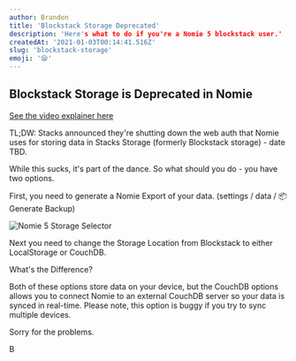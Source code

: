 ```yaml
---
author: Brandon
title: 'Blockstack Storage Deprecated'
description: 'Here's what to do if you're a Nomie 5 blockstack user.'
createdAt: '2021-01-03T00:14:41.516Z'
slug: 'blockstack-storage'
emoji: '😪'
---
```


## Blockstack Storage is Deprecated in Nomie

[See the video explainer here](https://www.reddit.com/r/nomie/comments/ml94so/nomies_future_without_stacks_is_unclear/)

TL;DW: Stacks announced they're shutting down the web auth that Nomie uses for storing data in Stacks Storage (formerly Blockstack storage) - date TBD.

While this sucks, it's part of the dance. So what should you do - you have two options.

First, you need to generate a Nomie Export of your data. (settings / data / 📦 Generate Backup)

![Nomie 5 Storage Selector](https://shareking.s3.amazonaws.com/Screen-Shot-2021-05-22-09-00-30.64-1621688435.png)

Next you need to change the Storage Location from Blockstack to either LocalStorage or CouchDB.

What's the Difference?

Both of these options store data on your device, but the CouchDB options allows you to connect Nomie to an external CouchDB server so your data is synced in real-time. Please note, this option is buggy if you try to sync multiple devices.

Sorry for the problems.

B
